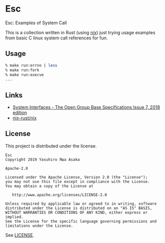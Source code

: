 # Esc

Esc: Examples of System Call

This is a collection written in Rust (using [nix](
https://github.com/nix-rust/nix)) just trying usage examples  
from basic C linux system call references for fun.


## Usage

```zsh
% make run:errno | less
% make run:fork
% make run:execve
...
```

## Links

* [System Interfaces - The Open Group Base Specifications Issue 7, 2018 edition](
https://pubs.opengroup.org/onlinepubs/9699919799/functions/contents.html)
* [nix-rust/nix](https://github.com/nix-rust/nix)


## License

This project is distributed under the license.

```
Esc
Copyright 2019 Yasuhiro Яша Asaka
```

`Apache-2.0`

```
Licensed under the Apache License, Version 2.0 (the "License");
you may not use this file except in compliance with the License.
You may obtain a copy of the License at

   http://www.apache.org/licenses/LICENSE-2.0

Unless required by applicable law or agreed to in writing, software
distributed under the License is distributed on an "AS IS" BASIS,
WITHOUT WARRANTIES OR CONDITIONS OF ANY KIND, either express or implied.
See the License for the specific language governing permissions and
limitations under the License.
```

See [LICENSE](LICENSE).
